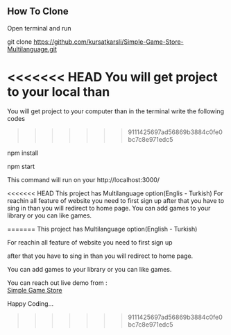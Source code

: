 ## How To Clone

Open terminal and run

git clone https://github.com/kursatkarsli/Simple-Game-Store-Multilanguage.git

<<<<<<< HEAD
You will get project to your local than
=======
You will get project to your computer than in the terminal write the following codes
>>>>>>> 9111425697ad56869b3884c0fe0bc7c8e971edc5

npm install

npm start

This command will run on your http://localhost:3000/

<<<<<<< HEAD
This project has Multilanguage option(Englis - Turkish)
For reachin all feature of website you need to first sign up 
after that you have to sing in than you will redirect to home page.
You can add games to your library or you can like games.

 

=======
This project has Multilanguage option(English - Turkish)

For reachin all feature of website you need to first sign up 

after that you have to sing in than you will redirect to home page.

You can add games to your library or you can like games.


You can reach out live demo from : <br/>
[Simple Game Store](simple-store-q268ozv22-kursatkarsli.vercel.app/)

Happy Coding... 

>>>>>>> 9111425697ad56869b3884c0fe0bc7c8e971edc5
